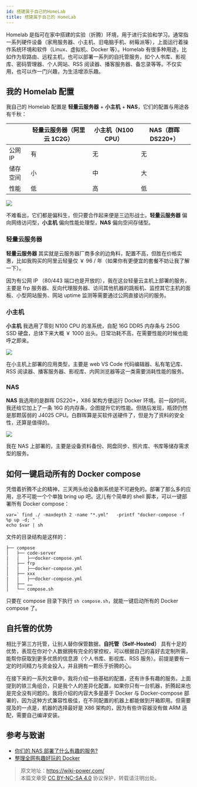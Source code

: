```yaml
---
id: 搭建属于自己的HomeLab
title: 搭建属于自己的 HomeLab
---
```


Homelab 是指可在家中搭建的实验（折腾）环境，用于进行实验和学习。通常指一系列硬件设备（家用服务器、小主机、旧电脑手机、树莓派等），上面运行着操作系统环境和软件（Linux、虚拟机、Docker 等）。Homelab 有很多种用途，比如作为软路由、远程主机，也可以部署一系列的自托管服务，如个人书库、影视库、密码管理器、个人网站、RSS 阅读器、播客服务器、备忘录等等。不仅实用，也可以作一门兴趣，为生活增添乐趣。

## 我的 Homelab 配置

我自己的 Homelab 配置是 **轻量云服务器** + **小主机** + **NAS**，它们的配置与用途各有千秋：

|          | 轻量云服务器（阿里云 1C2G） | 小主机（N100 CPU） | NAS（群晖 DS220+） |
| -------- | --------------------------- | ------------------ | ------------------ |
| 公网 IP  | 有                          | 无                 | 无                 |
| 储存空间 | 小                          | 中                 | 大                 |
| 性能     | 低                          | 高                 | 低                 |

![](https://wiki-media-1253965369.cos.ap-guangzhou.myqcloud.com/img/202304130031463.png)

不难看出，它们都是偏科生，但只要合作起来便是三边形战士。**轻量云服务器** 偏向网络访问型，**小主机** 偏向性能处理型，**NAS** 偏向空间存储型。

### 轻量云服务器

**轻量云服务器** 其实就是云服务器厂商多余的边角料，配置不高，但胜在价格实惠，比如我购买的阿里云轻量仅 ￥ 96 / 年（如果你有更便宜的套餐不妨让我了解一下）。

因为有公网 IP （80/443 端口也是开放的），我在这台轻量云主机上部署的服务，主要是 frp 服务器、反向代理服务器、访问其他机器的跳板机、监控其它主机的面板、小型网站服务、网站 uptime 监测等需要通过公网直接访问的服务。

### 小主机

**小主机** 我选用了零刻 N100 CPU 的准系统，自配 16G DDR5 内存条与 250G SSD 硬盘，总体下来大概 ￥ 1000 出头。日常功耗不高，在需要性能的时候也能呼之即来。

![](https://wiki-media-1253965369.cos.ap-guangzhou.myqcloud.com/img/202304130043744.png)

在小主机上部署的应用类型，主要是 web VS Code 代码编辑器、私有笔记库、RSS 阅读器、播客服务器、影视库、内网浏览器等这一类需要消耗性能的服务。

### NAS

**NAS** 我选用的是群晖 DS220+，X86 架构方便运行 Docker 环境。前一段时间，我还给它加上了一条 16G 的内存条，企图提升它的性能。但随后发现，瓶颈仍然是那颗孱弱的 J4025 CPU。白群晖算是买软件送硬件了，但是为了资料的安全性，还算是值得的。

![](https://wiki-media-1253965369.cos.ap-guangzhou.myqcloud.com/img/202304130053483.png)

我在 NAS 上部署的，主要是设备资料备份、网盘同步、照片库、书库等储存需求型的服务。

## 如何一键启动所有的 Docker compose

凭借着折腾不止的精神，三天两头给设备刷系统是不可避免的。部署了那么多的应用，总不可能一个个单独 bring up 吧。这儿有个简单的 shell 脚本，可以一键部署所有 Docker compose：

```shell title="compose.sh"
var=` find ./ -maxdepth 2 -name "*.yml"   -printf "docker-compose -f %p up -d; " `
echo $var | sh
```

文件的目录结构是这样的：

```
├── compose
│   ├── code-server
|   |   ├──docker-compose.yml
│   ├── frp
|   |   ├──docker-compose.yml
│   ├── xxx
|   |   ├──docker-compose.yml
│   ├── ……
│   └── compose.sh
```

只要在 compose 目录下执行 `sh compose.sh`，就能一键启动所有的 Docker compose 了。

## 自托管的优势

相比于第三方托管，让别人替你保管数据，**自托管（Self-Hosted）** 具有十足的优势，表现在你对个人数据拥有完全的掌控权，可以根据自己的喜好去定制所需，能帮你获取到更多优质的信息源（个人书库、影视库、RSS 服务）。前提是要有一定的时间精力与资金投入，并且拥有一颗乐于折腾的心。

在接下来的一系列文章中，我将介绍一些基础的配置，还有许多有趣的服务。上面提到的铁三角组合，只是我个人的差异化配置，如果你只有一台机器，折腾起来也是完全没有问题的。我将介绍的内容大多是基于 Docker 与 Docker-compose 部署的，因为这种方式兼容性极佳，在不同配置的机器上都能做到开箱即用。但需要提及的一点是，机器的选择最好是 X86 架构的，因为有些许容器没有做 ARM 适配，需要自己编译安装。

## 参考与致谢

- [你们的 NAS 部署了什么有趣的服务?](https://www.v2ex.com/t/901954)
- [整理全网有趣好玩的 Docker](https://github.com/itgoyo/awesome-docker)

> 原文地址：<https://wiki-power.com/>  
> 本篇文章受 [CC BY-NC-SA 4.0](https://creativecommons.org/licenses/by/4.0/deed.zh) 协议保护，转载请注明出处。
